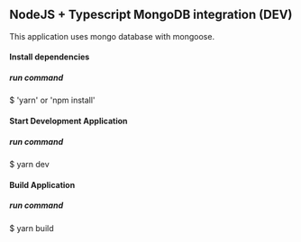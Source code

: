 ## NodeJS + Typescript MongoDB integration (DEV)

This application uses mongo database with mongoose.

#### Install dependencies

##### run command

\$ 'yarn' or 'npm install'

#### Start Development Application

##### run command

\$ yarn dev

#### Build Application

##### run command

\$ yarn build
